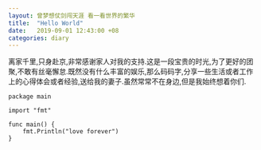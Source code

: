 ```yaml
---
layout: 曾梦想仗剑闯天涯 看一看世界的繁华
title:  "Hello World"
date:   2019-09-01 12:43:00 +08
categories: diary
---
```


离家千里,只身赴京,非常感谢家人对我的支持.这是一段宝贵的时光,为了更好的团聚,不敢有丝毫懈怠.既然没有什么丰富的娱乐,那么码码字,分享一些生活或者工作上的心得体会或者经验,送给我的妻子.虽然常常不在身边,但是我始终想着你们.

```golang
package main

import "fmt"

func main() {
	fmt.Println("love forever")
}
```
